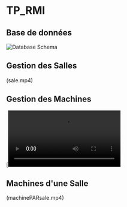 # TP_RMI
## Base de données
![Database Schema](../db.png)

## Gestion des Salles

(sale.mp4)

## Gestion des Machines
[![Machine Management Video](machine.mp4)

## Machines d'une Salle
(machinePARsale.mp4)
